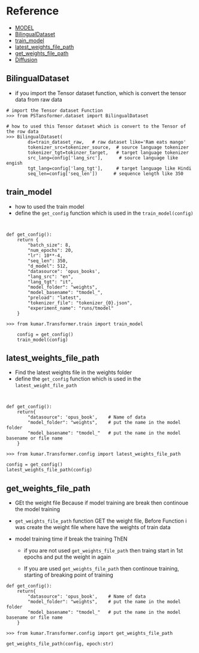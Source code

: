 
# Reference 

* [MODEL](https://github.com/ProgramerSalar/kumar/blob/master/Readme_File/MODEL.md)
* [BilingualDataset](#BilingualDataset)
* [train_model](#train_model)
* [latest_weights_file_path](#latest_weights_file_path)
* [get_weights_file_path](#get_weights_file_path)
* [Diffusion](https://github.com/ProgramerSalar/kumar/blob/master/Readme_File/DIFFUSION.md)


## BilingualDataset

- if you import the Tensor dataset function, which is convert the tensor data from raw data 
```
# import the Tensor dataset Function
>>> from PSTansformer.dataset import BilingualDataset

# how to used this Tensor dataset which is convert to the Tensor of the row data 
>>> BilingualDataset(
        ds=train_dataset_raw,   # raw dataset like='Ram eats mango'
        tokenizer_src=tokenizer_source,  # source language tokenizer 
        tokenizer_tgt=tokinzer_target,   # target language tokenizer
        src_lang=config['lang_src'],      # source language like engish
        tgt_lang=config['lang_tgt'],     # target language like Hindi
        seq_len=config['seq_len'])      # sequence length like 350
```

## train_model

- how to used the train model 
- define the ```get_config```  function which is used in the ```train_model(config)```

```


def get_config():
    return {
        "batch_size": 8,
        "num_epochs": 20,
        "lr": 10**-4,
        "seq_len": 350,
        "d_model": 512,
        "datasource": 'opus_books',
        "lang_src": "en",
        "lang_tgt": "it",
        "model_folder": "weights",
        "model_basename": "tmodel_",
        "preload": "latest",
        "tokenizer_file": "tokenizer_{0}.json",
        "experiment_name": "runs/tmodel"
    }
```

```
>>> from kumar.Transformer.train import train_model 

    config = get_config()
    train_model(config)
```

## latest_weights_file_path

- Find the latest weights file in the weights folder
- define the ```get_config```  function which is used in the ```latest_weight_file_path```
```


def get_config():
    return{
        "datasource": 'opus_book',    # Name of data
        "model_folder": "weights",    # put the name in the model folder 
        "model_basename": "tmodel_"   # put the name in the model basename or file name 
    }
```

```
>>> from kumar.Transformer.config import latest_weights_file_path

config = get_config()
latest_weights_file_path(config)
```


## get_weights_file_path

- GEt the weight file Because if model training are break then continoue the model training 

-  ```get_weights_file_path``` function GET the weight file, Before Function i was create the weight file where have the weights of train data 

- model training time if break the training ThEN 
    - if you are not used ```get_weights_file_path``` then traing start in 1st epochs and put the weight in again

    - If you are used ```get_weights_file_path``` then continoue training, starting of breaking point of training 


```
def get_config():
    return{
        "datasource": 'opus_book',    # Name of data
        "model_folder": "weights",    # put the name in the model folder 
        "model_basename": "tmodel_"   # put the name in the model basename or file name 
    }
```


```
>>> from kumar.Transformer.config import get_weights_file_path

get_weights_file_path(config, epoch:str)
```
